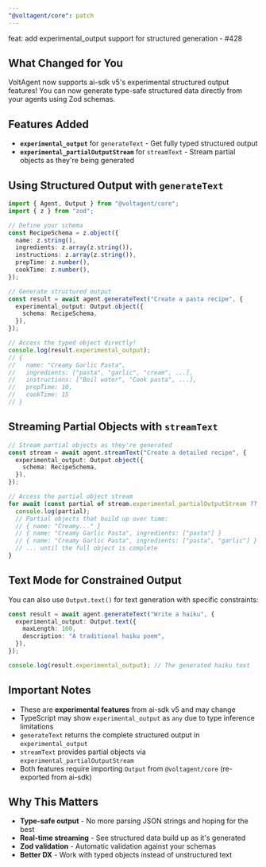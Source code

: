 ```yaml
---
"@voltagent/core": patch
---
```


feat: add experimental_output support for structured generation - #428

## What Changed for You

VoltAgent now supports ai-sdk v5's experimental structured output features! You can now generate type-safe structured data directly from your agents using Zod schemas.

## Features Added

- **`experimental_output`** for `generateText` - Get fully typed structured output
- **`experimental_partialOutputStream`** for `streamText` - Stream partial objects as they're being generated

## Using Structured Output with `generateText`

```typescript
import { Agent, Output } from "@voltagent/core";
import { z } from "zod";

// Define your schema
const RecipeSchema = z.object({
  name: z.string(),
  ingredients: z.array(z.string()),
  instructions: z.array(z.string()),
  prepTime: z.number(),
  cookTime: z.number(),
});

// Generate structured output
const result = await agent.generateText("Create a pasta recipe", {
  experimental_output: Output.object({
    schema: RecipeSchema,
  }),
});

// Access the typed object directly!
console.log(result.experimental_output);
// {
//   name: "Creamy Garlic Pasta",
//   ingredients: ["pasta", "garlic", "cream", ...],
//   instructions: ["Boil water", "Cook pasta", ...],
//   prepTime: 10,
//   cookTime: 15
// }
```

## Streaming Partial Objects with `streamText`

```typescript
// Stream partial objects as they're generated
const stream = await agent.streamText("Create a detailed recipe", {
  experimental_output: Output.object({
    schema: RecipeSchema,
  }),
});

// Access the partial object stream
for await (const partial of stream.experimental_partialOutputStream ?? []) {
  console.log(partial);
  // Partial objects that build up over time:
  // { name: "Creamy..." }
  // { name: "Creamy Garlic Pasta", ingredients: ["pasta"] }
  // { name: "Creamy Garlic Pasta", ingredients: ["pasta", "garlic"] }
  // ... until the full object is complete
}
```

## Text Mode for Constrained Output

You can also use `Output.text()` for text generation with specific constraints:

```typescript
const result = await agent.generateText("Write a haiku", {
  experimental_output: Output.text({
    maxLength: 100,
    description: "A traditional haiku poem",
  }),
});

console.log(result.experimental_output); // The generated haiku text
```

## Important Notes

- These are **experimental features** from ai-sdk v5 and may change
- TypeScript may show `experimental_output` as `any` due to type inference limitations
- `generateText` returns the complete structured output in `experimental_output`
- `streamText` provides partial objects via `experimental_partialOutputStream`
- Both features require importing `Output` from `@voltagent/core` (re-exported from ai-sdk)

## Why This Matters

- **Type-safe output** - No more parsing JSON strings and hoping for the best
- **Real-time streaming** - See structured data build up as it's generated
- **Zod validation** - Automatic validation against your schemas
- **Better DX** - Work with typed objects instead of unstructured text
